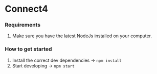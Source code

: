 # Connect4

### Requirements

1. Make sure you have the latest NodeJs installed on your computer.

### How to get started

1. Install the correct dev dependencies -> `npm install`
2. Start developing -> `npm start`
